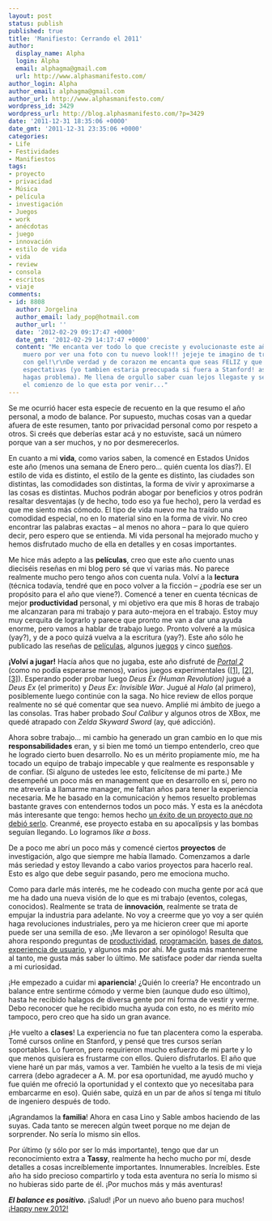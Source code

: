 ```yaml
---
layout: post
status: publish
published: true
title: 'Manifiesto: Cerrando el 2011'
author:
  display_name: Alpha
  login: Alpha
  email: alphagma@gmail.com
  url: http://www.alphasmanifesto.com/
author_login: Alpha
author_email: alphagma@gmail.com
author_url: http://www.alphasmanifesto.com/
wordpress_id: 3429
wordpress_url: http://blog.alphasmanifesto.com/?p=3429
date: '2011-12-31 18:35:06 +0000'
date_gmt: '2011-12-31 23:35:06 +0000'
categories:
- Life
- Festividades
- Manifiestos
tags:
- proyecto
- privacidad
- Música
- película
- investigación
- Juegos
- work
- anécdotas
- juego
- innovación
- estilo de vida
- vida
- review
- consola
- escritos
- viaje
comments:
- id: 8808
  author: Jorgelina
  author_email: lady_pop@hotmail.com
  author_url: ''
  date: '2012-02-29 09:17:47 +0000'
  date_gmt: '2012-02-29 14:17:47 +0000'
  content: "Me encanta ver todo lo que creciste y evolucionaste este año. Me
    muero por ver una foto con tu nuevo look!!! jejeje te imagino de traje y peinado
    con gel!\r\nDe verdad y de corazon me encanta que seas FELIZ y que cumplas tus
    espectativas (yo tambien estaria preocupada si fuera a Stanford! asi que no te
    hagas problema). Me llena de orgullo saber cuan lejos llegaste y se que este es
    el comienzo de lo que esta por venir..."
---
```


Se me ocurrió hacer esta especie de recuento en la que resumo el año personal, a modo de balance. Por supuesto, muchas cosas van a quedar afuera de este resumen, tanto por privacidad personal como por respeto a otros. Si creés que deberías estar acá y no estuviste, sacá un número porque van a ser muchos, y no por desmerecerlos.

En cuanto a mi **vida**, como varios saben, la comencé en Estados Unidos este año (menos una semana de Enero pero... quién cuenta los días?). El estilo de vida es distinto, el estilo de la gente es distinto, las ciudades son distintas, las comodidades son distintas, la forma de vivir y aproximarse a las cosas es distintas. Muchos podrán abogar por beneficios y otros podrán resaltar desventajas (y de hecho, todo eso ya fue hecho), pero la verdad es que me siento más cómodo. El tipo de vida nuevo me ha traído una comodidad especial, no en lo material sino en la forma de vivir. No creo encontrar las palabras exactas &ndash; al menos no ahora &ndash; para lo que quiero decir, pero espero que se entienda. Mi vida personal ha mejorado mucho y hemos disfrutado mucho de ella en detalles y en cosas importantes.

Me hice más adepto a las **películas**, creo que este año cuento unas dieciséis reseñas en mi blog pero sé que ví varias más. No parece realmente mucho pero tengo años con cuenta nula. Volví a la **lectura** (técnica todavía, tendré que en poco volver a la ficción &ndash;  ¿podría ese ser un propósito para el año que viene?). Comencé a tener en cuenta técnicas de mejor **productividad** personal, y mi objetivo era que mis 8 horas de trabajo me alcanzaran para mi trabajo y para auto-mejora en el trabajo. Estoy muy muy cerquita de lograrlo y parece que pronto me van a dar una ayuda enorme, pero vamos a hablar de trabajo luego. Pronto volveré a la música (yay?), y de a poco quizá vuelva a la escritura (yay?). Este año sólo he publicado las reseñas de <a href="https://blog.alphasmanifesto.com/category/peliculas/">películas</a>, algunos <a href="https://blog.alphasmanifesto.com/category/juegos/">juegos</a> y cinco <a href="https://blog.alphasmanifesto.com/category/suenos/">sueños</a>.

**¡Volví a jugar!** Hacía años que no jugaba, este año disfruté de _<a href="https://blog.alphasmanifesto.com/2011/05/16/portal-2/">Portal 2</a>_ (como no podía esperarse menos), varios juegos experimentales (<a href="https://blog.alphasmanifesto.com/2011/04/29/link-del-dia-juegos-con-conceptos-novedosos/">[1]</a>, <a href="https://blog.alphasmanifesto.com/2011/04/28/link-del-dia-katamari-javascript/">[2]</a>, <a href="https://blog.alphasmanifesto.com/2011/01/03/link-del-dia-juegos-elecciones-y-moral/">[3]</a>). Esperando poder probar luego _Deus Ex (Human Revolution)_ jugué a _Deus Ex_ (el primerito) y _Deus Ex: Invisible War_. Jugué al _Halo_ (al primero), posiblemente luego continúe con la saga. No hice review de ellos porque realmente no sé qué comentar que sea nuevo. Amplié mi ámbito de juego a las consolas. Tras haber probado _Soul Calibur_ y algunos otros de XBox, me quedé atrapado con _Zelda Skyward Sword_ (ay, qué adicción).

Ahora sobre trabajo... mi cambio ha generado un gran cambio en lo que mis **responsabilidades** eran, y si bien me tomó un tiempo entenderlo, creo que he logrado cierto buen desarrollo. No es un mérito propiamente mío, me ha tocado un equipo de trabajo impecable y que realmente es responsable y de confiar. (Si alguno de ustedes lee esto, felicítense de mi parte.) Me desempeñé un poco más en management que en desarrollo en sí, pero no me atrevería a llamarme manager, me faltan años para tener la experiencia necesaria. Me he basado en la comunicación y hemos resuelto problemas bastante graves con entendernos todos un poco más. Y esta es la anécdota más interesante que tengo: hemos hecho <a href="http://automatumvitae.com/2011/11/28/schrodingers-project/">un éxito de un proyecto que no debió serlo</a>. Creanmé, ese proyecto estaba en su apocalípsis y las bombas seguían llegando. Lo logramos _like a boss_.

De a poco me abrí un poco más y comencé ciertos **proyectos** de investigación, algo que siempre me había llamado. Comenzamos a darle más seriedad y estoy llevando a cabo varios proyectos para hacerlo real. Esto es algo que debe seguir pasando, pero me emociona mucho.

Como para darle más interés, me he codeado con mucha gente por acá que me ha dado una nueva visión de lo que es mi trabajo (eventos, colegas, conocidos). Realmente se trata de **innovación**, realmente se trata de empujar la industria para adelante. No voy a creerme que yo voy a ser quién haga revoluciones industriales, pero ya me hicieron creer que mi aporte puede ser una semilla de eso. ¡Me llevaron a ser opinólogo! Resulta que ahora respondo preguntas de <a href="http://productivity.stackexchange.com/users/1430/alpha">productividad</a>, <a href="http://stackoverflow.com/users/147507/alpha">programación</a>, <a href="http://dba.stackexchange.com/users/2704/alpha">bases de datos</a>, <a href="http://ux.stackexchange.com/users/8702/alpha">experiencia de usuario</a>, y algunos más por ahí. Me gusta más mantenerme al tanto, me gusta más saber lo último. Me satisface poder dar rienda suelta a mi curiosidad.

¡He empezado a cuidar mi **apariencia**!  ¿Quién lo creería? He encontrado un balance entre sentirme cómodo y verme bien (aunque dudo eso último), hasta he recibido halagos de diversa gente por mi forma de vestir y verme. Debo reconocer que he recibido mucha ayuda con esto, no es mérito mío tampoco, pero creo que ha sido un gran avance.

¡He vuelto a **clases**! La experiencia no fue tan placentera como la esperaba. Tomé cursos online en Stanford, y pensé que tres cursos serían soportables. Lo fueron, pero requirieron mucho esfuerzo de mi parte y lo que menos quisiera es frustarme con ellos. Quiero disfrutarlos. El año que viene haré un par más, vamos a ver. También he vuelto a la tesis de mi vieja carrera (debo agradecer a A. M. por esa oportunidad, me ayudó mucho y fue quién me ofreció la oportunidad y el contexto que yo necesitaba para embarcarme en eso). Quién sabe, quizá en un par de años sí tenga mi título de ingeniero después de todo.

¡Agrandamos la **familia**! Ahora en casa Lino y Sable ambos haciendo de las suyas. Cada tanto se merecen algún tweet porque no me dejan de sorprender. No sería lo mismo sin ellos.

Por último (y sólo por ser lo más importante), tengo que dar un reconocimiento extra a **Tassy**, realmente ha hecho mucho por mí, desde detalles a cosas increíblemente importantes. Innumerables. Increíbles. Este año ha sido precioso compartirlo y toda esta aventura no sería lo mismo si no hubieras sido parte de él. ¡Por muchos más y más aventuras!

_**El balance es positivo.**_ ¡Salud! ¡Por un nuevo año bueno para muchos! <a href="http://www.happynew2012.com/">¡Happy new 2012!</a>

